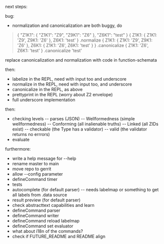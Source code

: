 next steps:

bug:
- normalization and canonicalization are both buggy, do
> { "Z1K1": { "Z1K1": "Z9", "Z9K1": "Z6" }, "Z6K1": "test" }
{ Z1K1: { Z1K1: 'Z9', Z9K1: 'Z6' }, Z6K1: 'test' }
> .normalize
{
  Z1K1: { Z1K1: 'Z9', Z9K1: 'Z6' },
  Z6K1: { Z1K1: 'Z6', Z6K1: 'test' }
}
> .canonicalize
{ Z1K1: 'Z6', Z6K1: 'test' }
> .canonicalize
'test'

replace canonicalization and normalization with code in function-schemata

then:
- labelize in the REPL, need with input too and underscore
- normalize in the REPL, need with input too, and underscore
- canonicalize in the REPL, as above
- prettyprint in the REPL (worry about Z2 envelope)
- full underscore implementation

then:
- checking levels
-- parses (JSON)
-- Wellformedness (simple wellformedness)
-- Conforming (all inalienable truths)
-- Linked (all ZIDs exist)
-- checkable (the Type has a validator)
-- valid (the validator returns no errrors)
- evaluate

furthermore:
- write a help message for --help
- rename master to main
- move repo to gerrit
- allow --config parameter
- defineCommand timer
- tests
- autocomplete (for default parser)
-- needs labelmap or something to get all labels from .data source
- result preview (for default parser)
- check abstracttext capabilities and learn
- defineCommand parser
- defineCommand writer
- defineCommand reload labelmap
- defineCommand set evaluator
- what about i18n of the commands?
- check if FUTURE_README and README align
